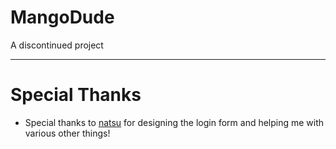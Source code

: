 # MangoDude
A discontinued project

------------

# Special Thanks
* Special thanks to [natsu](https://github.com/natsudragneel-x/) for designing the login form and helping me with various other things!
